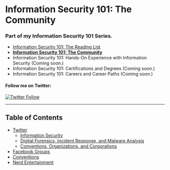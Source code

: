 # Information Security 101: The Community

### Part of my Information Security 101 Series.
- [Information Security 101: The Reading List](https://github.com/MalwareJedi/infosec101-reading)
- **[Information Security 101: The Community](https://github.com/MalwareJedi/infosec101-community)**
- Information Security 101: Hands-On Experience with Information Security (Coming soon.)
- Information Security 101: Certifications and Degrees (Coming soon.)
- Information Security 101: Careers and Career Paths (Coming soon.)

#### Follow me on Twitter:
[![Twitter Follow](https://img.shields.io/twitter/follow/MalwareJedi.svg?style=social&label=Follow%20%40MalwareJedi)](https://twitter.com/MalwareJedi)

---

## Table of Contents
- [Twitter]()
  - [Information Security]()
  - [Digital Forensics, Incident Response, and Malware Analysis]()
  - [Conventions, Organizations, and Corporations]()
- [Facebook Groups]()
- [Conventions]()
- [Nerd Entertainment]()
